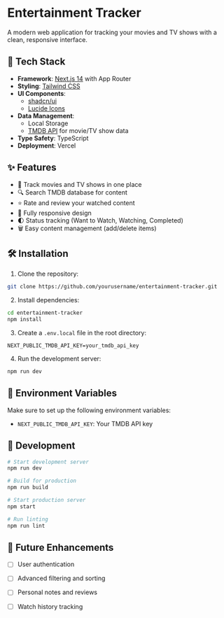 # Entertainment Tracker

A modern web application for tracking your movies and TV shows with a clean, responsive interface.

## 🚀 Tech Stack

- **Framework**: [Next.js 14](https://nextjs.org/) with App Router
- **Styling**: [Tailwind CSS](https://tailwindcss.com/)
- **UI Components**: 
  - [shadcn/ui](https://ui.shadcn.com/)
  - [Lucide Icons](https://lucide.dev/)
- **Data Management**: 
  - Local Storage
  - [TMDB API](https://www.themoviedb.org/documentation/api) for movie/TV show data
- **Type Safety**: TypeScript
- **Deployment**: Vercel

## ✨ Features

- 🎯 Track movies and TV shows in one place
- 🔍 Search TMDB database for content
- ⭐ Rate and review your watched content
- 📱 Fully responsive design
- 🌓 Status tracking (Want to Watch, Watching, Completed)
- 🗑️ Easy content management (add/delete items)

## 🛠️ Installation

1. Clone the repository:
```bash
git clone https://github.com/yourusername/entertainment-tracker.git
```

2. Install dependencies:
```bash
cd entertainment-tracker
npm install
```

3. Create a `.env.local` file in the root directory:
```env
NEXT_PUBLIC_TMDB_API_KEY=your_tmdb_api_key
```

4. Run the development server:
```bash
npm run dev
```

## 📝 Environment Variables

Make sure to set up the following environment variables:

- `NEXT_PUBLIC_TMDB_API_KEY`: Your TMDB API key

## 🔧 Development

```bash
# Start development server
npm run dev

# Build for production
npm run build

# Start production server
npm start

# Run linting
npm run lint
```


## 🧪 Future Enhancements

- [ ] User authentication
- [ ] Advanced filtering and sorting
- [ ] Personal notes and reviews
- [ ] Watch history tracking

